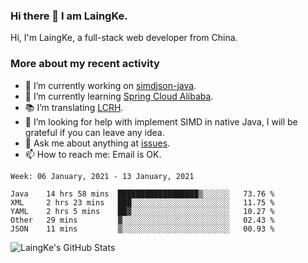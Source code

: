 ### Hi there 👋 I am LaingKe.

Hi, I'm LaingKe, a full-stack web developer from China.

### More about my recent activity

- 🔭 I’m currently working on [simdjson-java](https://github.com/laingke/simdjson-java).
- 🌱 I’m currently learning [Spring Cloud Alibaba](https://github.com/alibaba/spring-cloud-alibaba).
- :books: I’m translating [LCRH](https://github.com/LCTT/LCRH).
- 🤔 I’m looking for help with implement SIMD in native Java, I will be grateful if you can leave any idea.
- 💬 Ask me about anything at [issues](https://github.com/laingke/laingke/issues).
- 📫 How to reach me: Email is OK.

<!--START_SECTION:waka-->
```text
Week: 06 January, 2021 - 13 January, 2021

Java    14 hrs 58 mins  ██████████████████▒░░░░░░   73.76 % 
XML     2 hrs 23 mins   ███░░░░░░░░░░░░░░░░░░░░░░   11.75 % 
YAML    2 hrs 5 mins    ██▓░░░░░░░░░░░░░░░░░░░░░░   10.27 % 
Other   29 mins         ▓░░░░░░░░░░░░░░░░░░░░░░░░   02.43 % 
JSON    11 mins         ▒░░░░░░░░░░░░░░░░░░░░░░░░   00.93 % 
```
<!--END_SECTION:waka-->

![LaingKe's GitHub Stats](https://github-readme-stats.vercel.app/api?username=laingke&show_icons=true&theme=nightowl&count_private=true)
